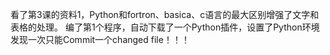 看了第3课的资料1，Python和fortron、basica、c语言的最大区别增强了文字和表格的处理。
编了第1个程序，自动下载了一个Python插件，设置了Python环境
发现一次只能Commit一个changed file！！！